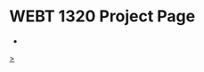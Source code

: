 # WEBT 1320 Project Page

<ul>
<li><a href="intro_to_HTML/index.html" target=_blank"Intro to HTML</a></li>
</ul>>

